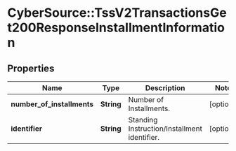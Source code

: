 # CyberSource::TssV2TransactionsGet200ResponseInstallmentInformation

## Properties
Name | Type | Description | Notes
------------ | ------------- | ------------- | -------------
**number_of_installments** | **String** | Number of Installments. | [optional] 
**identifier** | **String** | Standing Instruction/Installment identifier.  | [optional] 


